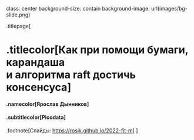 class: center
background-size: contain
background-image: url(images/bg-slide.png)

.titlepage[
# .titlecolor[Как при помощи бумаги, карандаша<br/> и алгоритма raft достичь консенсуса]
#### .namecolor[Ярослав Дынников]
#### .subtitlecolor[Picodata]
.footnote[Слайды: https://rosik.github.io/2022-fit-m]
]
